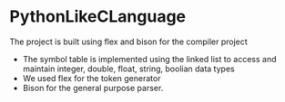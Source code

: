 # PythonLikeCLanguage
The project is built using flex and bison for the compiler project
  * The symbol table is implemented using the linked list to access and maintain integer, double, float, string, boolian data types
  * We used flex for the token generator
  * Bison for the general purpose parser.
